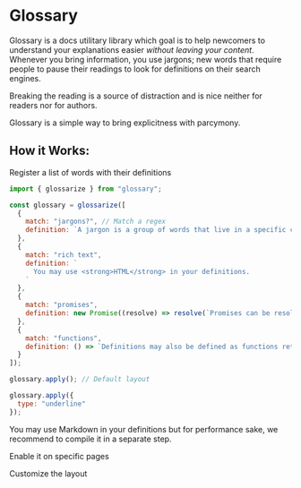 # Glossary

Glossary is a docs utilitary library which goal is to help newcomers to understand your explanations easier _without leaving your content_.
Whenever you bring information, you use jargons; new words that require people to pause their readings to look for definitions on their search engines. 

Breaking the reading is a source of distraction and is nice neither for readers nor for authors.

Glossary is a simple way to bring explicitness with parcymony.

## How it Works:

Register a list of words with their definitions

```js
import { glossarize } from "glossary";

const glossary = glossarize([
  {
    match: "jargons?", // Match a regex
    definition: `A jargon is a group of words that live in a specific context, e.g. "scientific jargon".`
  },
  {
    match: "rich text", 
    definition: `
      You may use <strong>HTML</strong> in your definitions. 
    `
  },
  {
    match: "promises",
    definition: new Promise((resolve) => resolve(`Promises can be resolved, allowing use of asynchronous data`))
  },
  {
    match: "functions",
    definition: () => `Definitions may also be defined as functions returning a string.`
  }
]);

glossary.apply(); // Default layout

glossary.apply({
  type: "underline"
});
```

You may use Markdown in your definitions but for performance sake, we recommend to compile it in a separate step.

Enable it on specific pages

Customize the layout

